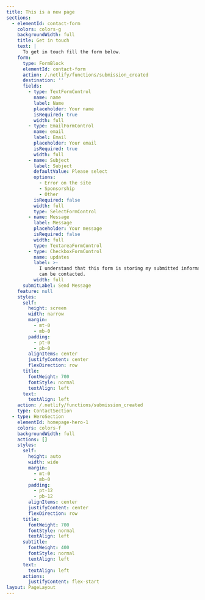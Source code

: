 ```yaml
---
title: This is a new page
sections:
  - elementId: contact-form
    colors: colors-g
    backgroundWidth: full
    title: Get in touch
    text: |
      To get in touch fill the form below.
    form:
      type: FormBlock
      elementId: contact-form
      action: /.netlify/functions/submission_created
      destination: ''
      fields:
        - type: TextFormControl
          name: name
          label: Name
          placeholder: Your name
          isRequired: true
          width: full
        - type: EmailFormControl
          name: email
          label: Email
          placeholder: Your email
          isRequired: true
          width: full
        - name: Subject
          label: Subject
          defaultValue: Please select
          options:
            - Error on the site
            - Sponsorship
            - Other
          isRequired: false
          width: full
          type: SelectFormControl
        - name: Message
          label: Message
          placeholder: Your message
          isRequired: false
          width: full
          type: TextareaFormControl
        - type: CheckboxFormControl
          name: updates
          label: >-
            I understand that this form is storing my submitted information so I
            can be contacted.
          width: full
      submitLabel: Send Message
    feature: null
    styles:
      self:
        height: screen
        width: narrow
        margin:
          - mt-0
          - mb-0
        padding:
          - pt-0
          - pb-0
        alignItems: center
        justifyContent: center
        flexDirection: row
      title:
        fontWeight: 700
        fontStyle: normal
        textAlign: left
      text:
        textAlign: left
    action: /.netlify/functions/submission_created
    type: ContactSection
  - type: HeroSection
    elementId: homepage-hero-1
    colors: colors-f
    backgroundWidth: full
    actions: []
    styles:
      self:
        height: auto
        width: wide
        margin:
          - mt-0
          - mb-0
        padding:
          - pt-12
          - pb-12
        alignItems: center
        justifyContent: center
        flexDirection: row
      title:
        fontWeight: 700
        fontStyle: normal
        textAlign: left
      subtitle:
        fontWeight: 400
        fontStyle: normal
        textAlign: left
      text:
        textAlign: left
      actions:
        justifyContent: flex-start
layout: PageLayout
---
```

